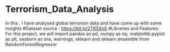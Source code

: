 # Terrorism_Data_Analysis
In this , I have analysed global terrorism data and have come up with some insights
#Dataset source : 
https://bit.ly/2TK5Xn5
#Libraries and Features:
For this project, we will import pandas as pd, numpy as np, matplotlib.pyplot as plt, seaborn as sns, warnings, sklearn and sklearn.ensemble from RandomForestRegressor
